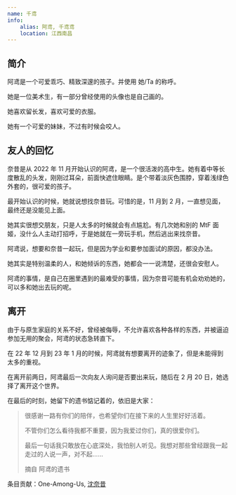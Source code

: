 ```yaml
---
name: 千鸢
info:
    alias: 阿鸢, 千鸢鸢
    location: 江西南昌
---
```


## 简介

阿鸢是一个可爱乖巧、精致深邃的孩子。并使用 她/Ta 的称呼。

她是一位美术生，有一部分曾经使用的头像也是自己画的。

她喜欢留长发，喜欢可爱的衣服。

她有一个可爱的妹妹，不过有时候会咬人。

## 友人的回忆

奈昔是从 2022 年 11 月开始认识的阿鸢，是一个很活泼的高中生。她有着中等长度散乱的头发，刚刚过耳朵，前面快遮住眼睛。是个带着淡灰色围脖，穿着浅绿色外套的，很可爱的孩子。

最开始认识的时候，她就说想找奈昔玩。可惜的是，11 月到 2 月，一直想见面，最终还是没能见上面。

她其实很想交朋友，只是人太多的时候就会有点尴尬。有几次她和别的 MtF 面姬，没什么人主动打招呼，于是她就在一旁玩手机，然后逃出来找奈昔。

阿鸢说，想要和奈昔一起玩，但是因为学业和要参加面试的原因，都没办法。

她其实是特别温柔的人，和她倾诉的东西，她都会一一说清楚，还很会安慰人。

阿鸢的事情，是自己在圈里遇到的最难受的事情，因为奈昔可能有机会劝劝她的，可以多和她出去玩的呢。

## 离开

由于与原生家庭的关系不好，曾经被侮辱，不允许喜欢各种各样的东西，并被逼迫参加无用的聚会，阿鸢的状态急转直下。

在 22 年 12 月到 23 年 1 月的时候，阿鸢就有想要离开的迹象了，但是未能得到太多的重视。

在离开前两日，阿鸢最后一次向友人询问是否要出来玩，随后在 2 月 20 日，她选择了离开这个世界。

在最后的时刻，她留下的遗书惦记着的，依旧是大家：

> 很感谢一路有你们的陪伴，也希望你们在接下来的人生里好好活着。
> 
> 不管你们怎么看待我都不重要，因为我爱过你们，真的很爱你们。
>
> 最后一句话我只敢放在心底深处，我怕别人听见。我想对那些曾经跟我一起走过的人说一声，对不起……
> 
> 摘自 阿鸢的遗书 

条目贡献：One-Among-Us, [沈奈昔](https://twitter.com/chengyiga)

